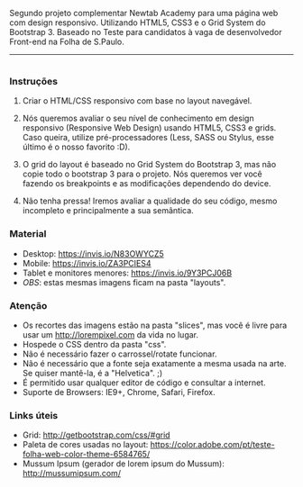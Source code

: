 Segundo projeto complementar Newtab Academy para uma página web com design responsivo. Utilizando HTML5, CSS3 e o Grid System do Bootstrap 3. Baseado no Teste para candidatos à vaga de desenvolvedor Front-end na Folha de S.Paulo.




  _            _   _         _     _  __  

```

```

### Instruções

1. Criar o HTML/CSS responsivo com base no layout navegável. 

2. Nós queremos avaliar o seu nível de conhecimento em design responsivo (Responsive Web Design) usando HTML5, CSS3 e grids. Caso queira, utilize pré-processadores (Less, SASS ou Stylus, esse último é o nosso favorito :D).

3. O grid do layout é baseado no Grid System do Bootstrap 3, mas não copie todo o bootstrap 3 para o projeto. Nós queremos ver você fazendo os breakpoints e as modificações dependendo do device. 

4. Não tenha pressa! Iremos avaliar a qualidade do seu código, mesmo incompleto e principalmente a sua semântica.

### Material 

* Desktop: https://invis.io/N83OWYCZ5
* Mobile: https://invis.io/ZA3PCIES4
* Tablet e monitores menores: https://invis.io/9Y3PCJ06B
* *OBS*: estas mesmas imagens ficam na pasta "layouts".

### Atenção

* Os recortes das imagens estão na pasta "slices", mas você é livre para usar um http://lorempixel.com da vida no lugar.
* Hospede o CSS dentro da pasta "css".
* Não é necessário fazer o carrossel/rotate funcionar.
* Não é necessário que a fonte seja exatamente a mesma usada na arte. Se quiser mantê-la, é a "Helvetica". ;)
* É permitido usar qualquer editor de código e consultar a internet.
* Suporte de Browsers: IE9+, Chrome, Safari, Firefox.

### Links úteis

* Grid: http://getbootstrap.com/css/#grid
* Paleta de cores usadas no layout: https://color.adobe.com/pt/teste-folha-web-color-theme-6584765/
* Mussum Ipsum (gerador de lorem ipsum do Mussum): http://mussumipsum.com/